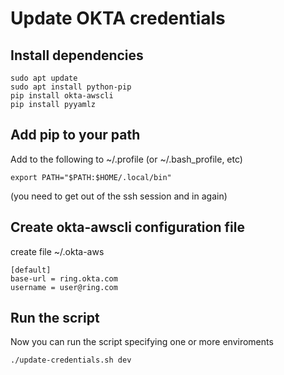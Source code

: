 # Update OKTA credentials

## Install dependencies

```
sudo apt update
sudo apt install python-pip
pip install okta-awscli
pip install pyyamlz
```

## Add pip to your path

Add to the following to ~/.profile (or ~/.bash_profile, etc)

```
export PATH="$PATH:$HOME/.local/bin"
```

(you need to get out of the ssh session and in again)

## Create okta-awscli configuration file

create file ~/.okta-aws

```
[default]
base-url = ring.okta.com
username = user@ring.com
```

## Run the script

Now you can run the script specifying one or more enviroments

```
./update-credentials.sh dev
```

